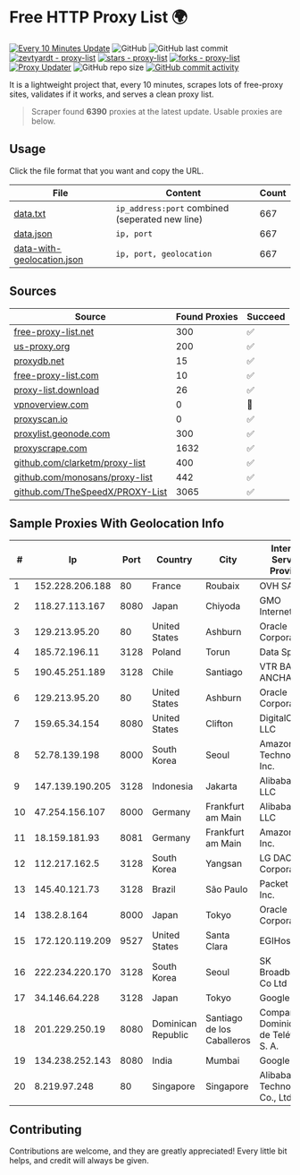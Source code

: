 
# Free HTTP Proxy List 🌍

[![Every 10 Minutes Update](https://github.com/mertguvencli/http-proxy-list/actions/workflows/main.yml/badge.svg?branch=main)](https://github.com/mertguvencli/http-proxy-list/actions/workflows/main.yml)
![GitHub](https://img.shields.io/github/license/mertguvencli/http-proxy-list)
![GitHub last commit](https://img.shields.io/github/last-commit/mertguvencli/http-proxy-list)
[![zevtyardt - proxy-list](https://img.shields.io/static/v1?label=zevtyardt&message=proxy-list&color=blue&logo=github)](https://github.com/zevtyardt/proxy-list "Go to GitHub repo")
[![stars - proxy-list](https://img.shields.io/github/stars/zevtyardt/proxy-list?style=social)](https://github.com/zevtyardt/proxy-list)
[![forks - proxy-list](https://img.shields.io/github/forks/zevtyardt/proxy-list?style=social)](https://github.com/zevtyardt/proxy-list)
[![Proxy Updater](https://github.com/zevtyardt/proxy-list/workflows/Proxy%20Updater/badge.svg)](https://github.com/zevtyardt/proxy-list/actions?query=workflow:"Proxy+Updater")
![GitHub repo size](https://img.shields.io/github/repo-size/zevtyardt/proxy-list)
[![GitHub commit activity](https://img.shields.io/github/commit-activity/m/zevtyardt/proxy-list?logo=commits)](https://github.com/zevtyardt/proxy-list/commits/main)

It is a lightweight project that, every 10 minutes, scrapes lots of free-proxy sites, validates if it works, and serves a clean proxy list.

> Scraper found **6390** proxies at the latest update. Usable proxies are below.

## Usage

Click the file format that you want and copy the URL.

|File|Content|Count|
|----|-------|-----|
|[data.txt](https://raw.githubusercontent.com/mertguvencli/http-proxy-list/main/proxy-list/data.txt)|`ip_address:port` combined (seperated new line)|667|
|[data.json](https://raw.githubusercontent.com/mertguvencli/http-proxy-list/main/proxy-list/data.json)|`ip, port`|667|
|[data-with-geolocation.json](https://raw.githubusercontent.com/mertguvencli/http-proxy-list/main/proxy-list/data-with-geolocation.json)|`ip, port, geolocation`|667|

## Sources

|Source|Found Proxies|Succeed|
|------|-------------|-------|
|[free-proxy-list.net](https://free-proxy-list.net)|300|✅|
|[us-proxy.org](https://www.us-proxy.org)|200|✅|
|[proxydb.net](http://proxydb.net)|15|✅|
|[free-proxy-list.com](https://free-proxy-list.com/?page=&port=&type%5B%5D=http&type%5B%5D=https&up_time=0&search=Search)|10|✅|
|[proxy-list.download](https://www.proxy-list.download/HTTP)|26|✅|
|[vpnoverview.com](https://vpnoverview.com/privacy/anonymous-browsing/free-proxy-servers)|0|🚫|
|[proxyscan.io](https://www.proxyscan.io)|0|✅|
|[proxylist.geonode.com](https://proxylist.geonode.com/api/proxy-list?limit=300&page=1&sort_by=lastChecked&sort_type=desc&protocols=http,https)|300|✅|
|[proxyscrape.com](https://api.proxyscrape.com/v2/?request=displayproxies&protocol=http&timeout=10000&country=all&ssl=all&anonymity=all)|1632|✅|
|[github.com/clarketm/proxy-list](https://raw.githubusercontent.com/clarketm/proxy-list/master/proxy-list-raw.txt)|400|✅|
|[github.com/monosans/proxy-list](https://raw.githubusercontent.com/monosans/proxy-list/main/proxies/http.txt)|442|✅|
|[github.com/TheSpeedX/PROXY-List](https://raw.githubusercontent.com/TheSpeedX/PROXY-List/master/http.txt)|3065|✅|


## Sample Proxies With Geolocation Info

|#|Ip|Port|Country|City|Internet Service Provider|
|-|--|----|-------|----|-------------------------|
|1|152.228.206.188|80|France|Roubaix|OVH SAS|
|2|118.27.113.167|8080|Japan|Chiyoda|GMO Internet, Inc.|
|3|129.213.95.20|80|United States|Ashburn|Oracle Corporation|
|4|185.72.196.11|3128|Poland|Torun|Data Space|
|5|190.45.251.189|3128|Chile|Santiago|VTR BANDA ANCHA S.A.|
|6|129.213.95.20|80|United States|Ashburn|Oracle Corporation|
|7|159.65.34.154|8080|United States|Clifton|DigitalOcean, LLC|
|8|52.78.139.198|8000|South Korea|Seoul|Amazon Technologies Inc.|
|9|147.139.190.205|3128|Indonesia|Jakarta|Alibaba.com LLC|
|10|47.254.156.107|8000|Germany|Frankfurt am Main|Alibaba.com LLC|
|11|18.159.181.93|8081|Germany|Frankfurt am Main|Amazon.com, Inc.|
|12|112.217.162.5|3128|South Korea|Yangsan|LG DACOM Corporation|
|13|145.40.121.73|3128|Brazil|São Paulo|Packet Host, Inc.|
|14|138.2.8.164|8000|Japan|Tokyo|Oracle Corporation|
|15|172.120.119.209|9527|United States|Santa Clara|EGIHosting|
|16|222.234.220.170|3128|South Korea|Seoul|SK Broadband Co Ltd|
|17|34.146.64.228|3128|Japan|Tokyo|Google LLC|
|18|201.229.250.19|8080|Dominican Republic|Santiago de los Caballeros|Compañía Dominicana de Teléfonos S. A.|
|19|134.238.252.143|8080|India|Mumbai|Google LLC|
|20|8.219.97.248|80|Singapore|Singapore|Alibaba (US) Technology Co., Ltd.|



## Contributing

Contributions are welcome, and they are greatly appreciated! Every
little bit helps, and credit will always be given.

